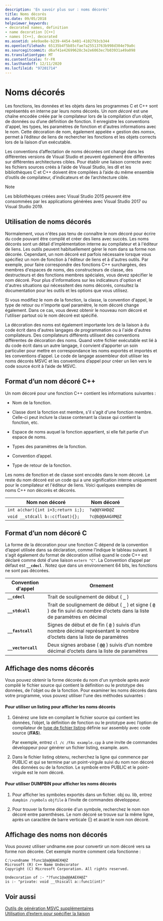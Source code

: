 ```yaml
---
description: 'En savoir plus sur : noms décorés'
title: Noms décorés
ms.date: 09/05/2018
helpviewer_keywords:
- decorated names, definition
- name decoration [C++]
- names [C++], decorated
ms.assetid: a4e9ae8e-b239-4454-b401-4102793cb344
ms.openlocfilehash: 65135b4f5b85cfae7a25513763b998d304e79a0c
ms.sourcegitcommit: d6af41e42699628c3e2e6063ec7b03931a49a098
ms.translationtype: MT
ms.contentlocale: fr-FR
ms.lasthandoff: 12/11/2020
ms.locfileid: "97201714"
---
```

# <a name="decorated-names"></a>Noms décorés

Les fonctions, les données et les objets dans les programmes C et C++ sont représentés en interne par leurs noms décorés. Un *nom décoré* est une chaîne encodée créée par le compilateur lors de la compilation d’un objet, de données ou d’une définition de fonction. Il enregistre les conventions d'appel, les types, les paramètres de fonction et d'autres informations avec le nom. Cette décoration de nom, également appelée « gestion des *noms*», permet à l’éditeur de liens de rechercher les fonctions et les objets corrects lors de la liaison d’un exécutable.

Les conventions d’affectation de noms décorées ont changé dans les différentes versions de Visual Studio et peuvent également être différentes sur différentes architectures cibles. Pour établir une liaison correcte avec les fichiers sources créés à l’aide de Visual Studio, les dll et les bibliothèques C et C++ doivent être compilées à l’aide du même ensemble d’outils de compilateur, d’indicateurs et de l’architecture cible.

> [!NOTE]
> Les bibliothèques créées avec Visual Studio 2015 peuvent être consommées par les applications générées avec Visual Studio 2017 ou Visual Studio 2019.

## <a name="using-decorated-names"></a><a name="Using"></a> Utilisation de noms décorés

Normalement, vous n'êtes pas tenu de connaître le nom décoré pour écrire du code pouvant être compilé et créer des liens avec succès. Les noms décorés sont un détail d'implémentation interne au compilateur et à l'éditeur de liens. Les outils peuvent habituellement gérer le nom dans sa forme non décorée. Cependant, un nom décoré est parfois nécessaire lorsque vous spécifiez un nom de fonction à l'éditeur de liens et à d'autres outils. Par exemple, pour faire correspondre des fonctions C++ surchargées, des membres d'espaces de noms, des constructeurs de classe, des destructeurs et des fonctions membres spéciales, vous devez spécifier le nom décoré. Pour plus d'informations sur les indicateurs d'option et d'autres situations qui nécessitent des noms décorés, consultez la documentation pour les outils et les options que vous utilisez.

Si vous modifiez le nom de la fonction, la classe, la convention d'appel, le type de retour ou n'importe quel paramètre, le nom décoré change également. Dans ce cas, vous devez obtenir le nouveau nom décoré et l'utiliser partout où le nom décoré est spécifié.

La décoration des noms est également importante lors de la liaison à du code écrit dans d'autres langages de programmation ou à l'aide d'autres compilateurs. Des compilateurs différents utilisent des conventions différentes de décoration des noms. Quand votre fichier exécutable est lié à du code écrit dans un autre langage, il convient d’apporter un soin particulier pour mettre en correspondance les noms exportés et importés et les conventions d’appel. Le code de langage assembleur doit utiliser les noms décorés MSVC et les conventions d’appel pour créer un lien vers le code source écrit à l’aide de MSVC.

## <a name="format-of-a-c-decorated-name"></a><a name="Format"></a> Format d’un nom décoré C++

Un nom décoré pour une fonction C++ contient les informations suivantes :

- Nom de la fonction.

- Classe dont la fonction est membre, s'il s'agit d'une fonction membre. Celle-ci peut inclure la classe contenant la classe qui contient la fonction, etc.

- Espace de noms auquel la fonction appartient, si elle fait partie d'un espace de noms.

- Types des paramètres de la fonction.

- Convention d’appel.

- Type de retour de la fonction.

Les noms de fonction et de classe sont encodés dans le nom décoré. Le reste du nom décoré est un code qui a une signification interne uniquement pour le compilateur et l'éditeur de liens. Voici quelques exemples de noms C++ non décorés et décorés.

|Nom non décoré|Nom décoré|
|----------------------|--------------------|
|`int a(char){int i=3;return i;};`|`?a@@YAHD@Z`|
|`void __stdcall b::c(float){};`|`?c@b@@AAGXM@Z`|

## <a name="format-of-a-c-decorated-name"></a><a name="FormatC"></a> Format d’un nom décoré C

La forme de la décoration pour une fonction C dépend de la convention d’appel utilisée dans sa déclaration, comme l’indique le tableau suivant. Il s'agit également du format de décoration utilisé quand le code C++ est déclaré comme doté d'une liaison `extern "C"`. La Convention d’appel par défaut est **`__cdecl`** . Notez que dans un environnement 64 bits, les fonctions ne sont pas décorées.

|Convention d'appel|Ornement|
|------------------------|----------------|
|**`__cdecl`**|Trait de soulignement de début ( **`_`** )|
|**`__stdcall`**|Trait de soulignement de début ( **`_`** ) et signe ( **`@`** ) de fin suivi du nombre d’octets dans la liste de paramètres en décimal|
|**`__fastcall`**|Signes de début et de fin ( **`@`** ) suivis d’un nombre décimal représentant le nombre d’octets dans la liste de paramètres|
|**`__vectorcall`**|Deux signes arobase ( **`@@`** ) suivis d’un nombre décimal d’octets dans la liste de paramètres|

## <a name="viewing-decorated-names"></a><a name="Viewing"></a> Affichage des noms décorés

Vous pouvez obtenir la forme décorée du nom d'un symbole après avoir compilé le fichier source qui contient la définition ou le prototype des données, de l'objet ou de la fonction. Pour examiner les noms décorés dans votre programme, vous pouvez utiliser l'une des méthodes suivantes :

#### <a name="to-use-a-listing-to-view-decorated-names"></a>Pour utiliser un listing pour afficher les noms décorés

1. Générez une liste en compilant le fichier source qui contient les données, l’objet, la définition de fonction ou le prototype avec l’option de compilateur de [type de fichier listing](fa-fa-listing-file.md) définie sur assembly avec code source (**/FAS**).

   Par exemple, entrez `cl /c /FAs example.cpp` à une invite de commandes développeur pour générer un fichier listing, example. asm.

2. Dans le fichier listing obtenu, recherchez la ligne qui commence par PUBLIC et qui se termine par un point-virgule suivi du nom non décoré des données ou de la fonction. Le symbole entre PUBLIC et le point-virgule est le nom décoré.

#### <a name="to-use-dumpbin-to-view-decorated-names"></a>Pour utiliser DUMPBIN pour afficher les noms décorés

1. Pour afficher les symboles exportés dans un fichier. obj ou. lib, entrez `dumpbin /symbols` `objfile` à l’invite de commandes développeur.

2. Pour trouver la forme décorée d'un symbole, recherchez le nom non décoré entre parenthèses. Le nom décoré se trouve sur la même ligne, après un caractère de barre verticale (&#124;) et avant le nom non décoré.

## <a name="viewing-undecorated-names"></a><a name="Undecorated"></a> Affichage des noms non décorés

Vous pouvez utiliser undname.exe pour convertir un nom décoré vers sa forme non décorée. Cet exemple montre comment cela fonctionne :

```
C:\>undname ?func1@a@@AAEXH@Z
Microsoft (R) C++ Name Undecorator
Copyright (C) Microsoft Corporation. All rights reserved.

Undecoration of :- "?func1@a@@AAEXH@Z"
is :- "private: void __thiscall a::func1(int)"
```

## <a name="see-also"></a>Voir aussi

[Outils de génération MSVC supplémentaires](c-cpp-build-tools.md)<br/>
[Utilisation d’extern pour spécifier la liaison](../../cpp/extern-cpp.md)
